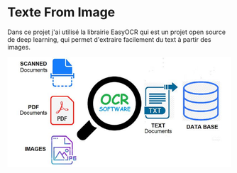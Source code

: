 # Texte From Image

Dans ce projet j'ai utilisé la librairie EasyOCR qui est un projet open source de deep learning, qui permet d'extraire facilement du text à partir des images.

![image](logo.jpg)